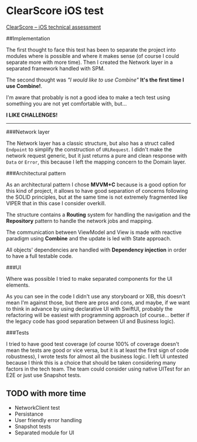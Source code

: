 # ClearScore iOS test
[ClearScore – iOS technical assessment](ClearScore%20-%20Technical%20Task.docx)

##Implementation

The first thought to face this test has been to separate the project into modules where is possible and where it makes sense (of course I could separate more with more time). Then I created the Network layer in a separated framework handled with SPM.

The second thought was *"I would like to use Combine"* **It's the first time I use Combine!**.

I'm aware that probably is not a good idea to make a tech test using something you are not yet comfortable with, but...

**I LIKE CHALLENGES!**

---

###Network layer

The Network layer has a classic structure, but also has a struct called `Endpoint` to simplify the construction of `URLRequest`.
	I didn't make the network request generic, but it just returns a pure and clean response with `Data` or `Error`, this because I left the mapping concern to the Domain layer.
	
###Architectural pattern

As an architectural pattern I chose **MVVM+C** because is a good option for this kind of project, it allows to have good separation of concerns following the SOLID principles, but at the same time is not extremely fragmented like VIPER that in this case I consider overkill.

The structure contains a **Routing** system for handling the navigation and the **Repository** pattern to handle the network jobs and mapping.

The communication between ViewModel and View is made with reactive paradigm using **Combine** and the update is led with State approach.

All objects' dependencies are handled with **Dependency injection** in order to have a full testable code.

###UI

Where was possible I tried to make separated components for the UI elements.

As you can see in the code I didn't use any storyboard or XIB, this doesn't mean I'm against those, but there are pros and cons, and maybe, if we want to think in advance by using declarative UI with SwiftUI, probably the refactoring will be easiest with programming approach (of course... better if the legacy code has good separation between UI and Business logic).

###Tests

I tried to have good test coverage (of course 100% of coverage doesn't mean the tests are good or vice versa, but it is at least the first sign of code robustness), I wrote tests for almost all the business logic. I left UI untested because I think this is a choice that should be taken considering many factors in the tech team.
The team could consider using native UITest for an E2E or just use Snapshot tests.

## TODO with more time

- NetworkClient test
- Persistance
- User friendly error handling
- Snapshot tests
- Separated module for UI